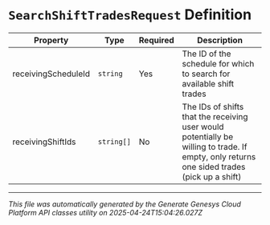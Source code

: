 # `SearchShiftTradesRequest` Definition

| Property | Type | Required | Description |
|----------|------|----------|-------------|
| receivingScheduleId | `string` | Yes | The ID of the schedule for which to search for available shift trades |
| receivingShiftIds | `string[]` | No | The IDs of shifts that the receiving user would potentially be willing to trade. If empty, only returns one sided trades (pick up a shift) |

---

*This file was automatically generated by the Generate Genesys Cloud Platform API classes utility on 2025-04-24T15:04:26.027Z*